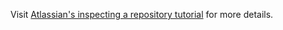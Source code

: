 Visit [Atlassian's inspecting a repository tutorial](https://www.atlassian.com/git/tutorials/inspecting-a-repository) for more details.

